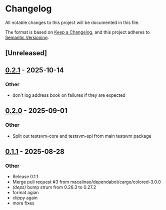 # Changelog

All notable changes to this project will be documented in this file.

The format is based on [Keep a Changelog](https://keepachangelog.com/en/1.0.0/),
and this project adheres to [Semantic Versioning](https://semver.org/spec/v2.0.0.html).

## [Unreleased]

## [0.2.1](https://github.com/macalinao/testsvm/compare/solana-address-book-v0.2.0...solana-address-book-v0.2.1) - 2025-10-14

### Other

- don't log address book on failures if they are expected

## [0.2.0](https://github.com/macalinao/testsvm/compare/solana-address-book-v0.1.1...solana-address-book-v0.2.0) - 2025-09-01

### Other

- Split out testsvm-core and testsvm-spl from main testsvm package

## [0.1.1](https://github.com/macalinao/testsvm/releases/tag/solana-address-book-v0.1.1) - 2025-08-28

### Other

- Release 0.1.1
- Merge pull request #3 from macalinao/dependabot/cargo/colored-3.0.0
- *(deps)* bump strum from 0.26.3 to 0.27.2
- format agian
- clippy again
- more fixes
